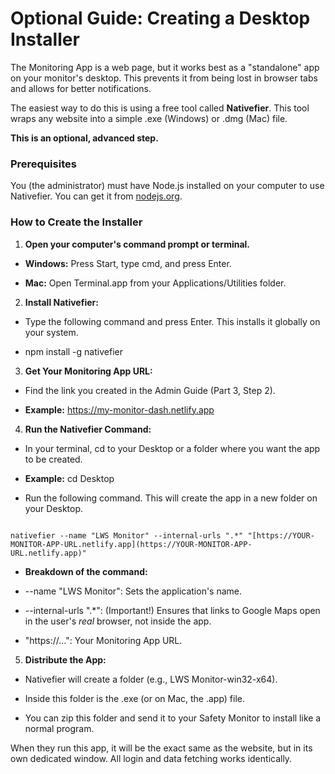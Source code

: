 # Optional Guide: Creating a Desktop Installer

The Monitoring App is a web page, but it works best as a "standalone" app on your monitor's desktop. This prevents it from being lost in browser tabs and allows for better notifications.

The easiest way to do this is using a free tool called **Nativefier**. This tool wraps any website into a simple .exe (Windows) or .dmg (Mac) file.

**This is an optional, advanced step.**

### **Prerequisites**

You (the administrator) must have Node.js installed on your computer to use Nativefier. You can get it from [nodejs.org](https://nodejs.org/).

### **How to Create the Installer**

1. **Open your computer's command prompt or terminal.**

  * **Windows:** Press Start, type cmd, and press Enter.

  * **Mac:** Open Terminal.app from your Applications/Utilities folder.

2. **Install Nativefier:**

  * Type the following command and press Enter. This installs it globally on your system.

  * npm install -g nativefier

3. **Get Your Monitoring App URL:**

  * Find the link you created in the Admin Guide (Part 3, Step 2).

  * **Example:** https://my-monitor-dash.netlify.app

4. **Run the Nativefier Command:**

  * In your terminal, cd to your Desktop or a folder where you want the app to be created.

  * **Example:** cd Desktop

  * Run the following command. This will create the app in a new folder on your Desktop.

  ```

  nativefier --name "LWS Monitor" --internal-urls ".*" "[https://YOUR-MONITOR-APP-URL.netlify.app](https://YOUR-MONITOR-APP-URL.netlify.app)"

  ```

  * **Breakdown of the command:**

  * --name "LWS Monitor": Sets the application's name.

  * --internal-urls ".\*": (Important!) Ensures that links to Google Maps open in the user's *real* browser, not inside the app.

  * "https://...": Your Monitoring App URL.

5. **Distribute the App:**

  * Nativefier will create a folder (e.g., LWS Monitor-win32-x64).

  * Inside this folder is the .exe (or on Mac, the .app) file.

  * You can zip this folder and send it to your Safety Monitor to install like a normal program.

When they run this app, it will be the exact same as the website, but in its own dedicated window. All login and data fetching works identically.
